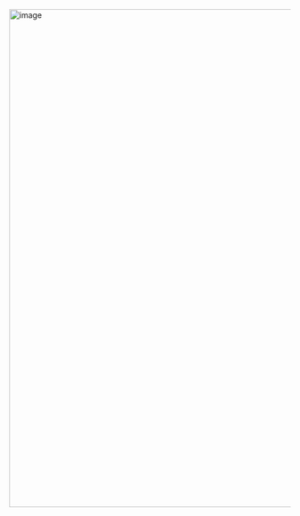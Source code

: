 <img width="891" alt="image" src="https://github.com/user-attachments/assets/99113290-138a-456a-8a6b-c3e90ee4f7f0" />
